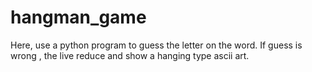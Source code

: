 # hangman_game
Here, use a python program to guess the letter on the word. If guess is wrong , the live reduce and show a hanging type ascii art. 
